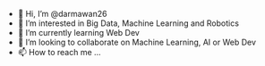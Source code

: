 - 👋 Hi, I’m @darmawan26
- 👀 I’m interested in Big Data, Machine Learning and Robotics
- 🌱 I’m currently learning Web Dev
- 💞️ I’m looking to collaborate on Machine Learning, AI or Web Dev
- 📫 How to reach me ...

<!---
darmawan26/darmawan26 is a ✨ special ✨ repository because its `README.md` (this file) appears on your GitHub profile.
You can click the Preview link to take a look at your changes.
--->
